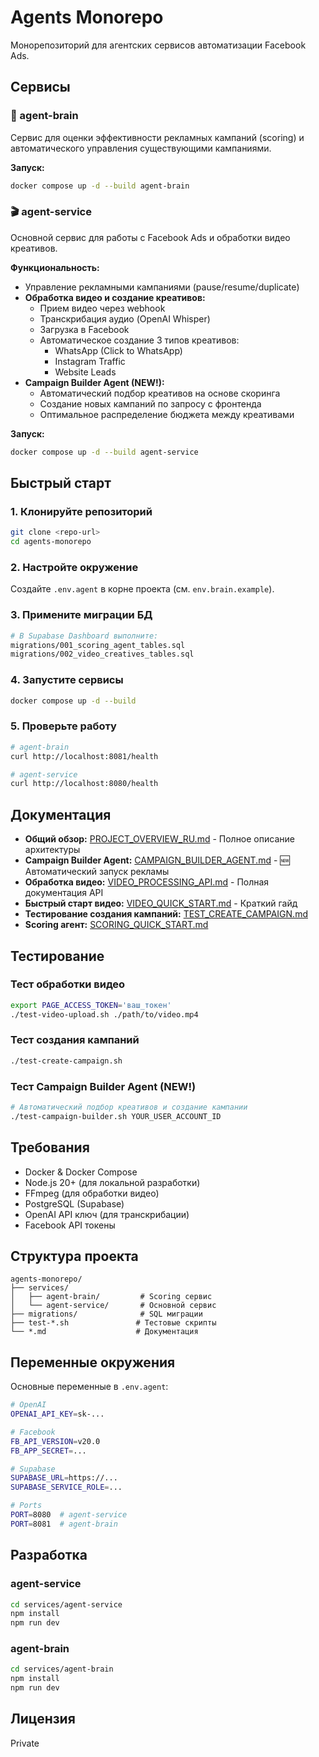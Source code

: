 # Agents Monorepo

Монорепозиторий для агентских сервисов автоматизации Facebook Ads.

## Сервисы

### 🧠 agent-brain
Сервис для оценки эффективности рекламных кампаний (scoring) и автоматического управления существующими кампаниями.

**Запуск:**
```bash
docker compose up -d --build agent-brain
```

### 🎬 agent-service
Основной сервис для работы с Facebook Ads и обработки видео креативов.

**Функциональность:**
- Управление рекламными кампаниями (pause/resume/duplicate)
- **Обработка видео и создание креативов:**
  - Прием видео через webhook
  - Транскрибация аудио (OpenAI Whisper)
  - Загрузка в Facebook
  - Автоматическое создание 3 типов креативов:
    - WhatsApp (Click to WhatsApp)
    - Instagram Traffic
    - Website Leads
- **Campaign Builder Agent (NEW!):**
  - Автоматический подбор креативов на основе скоринга
  - Создание новых кампаний по запросу с фронтенда
  - Оптимальное распределение бюджета между креативами

**Запуск:**
```bash
docker compose up -d --build agent-service
```

## Быстрый старт

### 1. Клонируйте репозиторий
```bash
git clone <repo-url>
cd agents-monorepo
```

### 2. Настройте окружение
Создайте `.env.agent` в корне проекта (см. `env.brain.example`).

### 3. Примените миграции БД
```bash
# В Supabase Dashboard выполните:
migrations/001_scoring_agent_tables.sql
migrations/002_video_creatives_tables.sql
```

### 4. Запустите сервисы
```bash
docker compose up -d --build
```

### 5. Проверьте работу
```bash
# agent-brain
curl http://localhost:8081/health

# agent-service
curl http://localhost:8080/health
```

## Документация

- **Общий обзор:** [PROJECT_OVERVIEW_RU.md](./PROJECT_OVERVIEW_RU.md) - Полное описание архитектуры
- **Campaign Builder Agent:** [CAMPAIGN_BUILDER_AGENT.md](./CAMPAIGN_BUILDER_AGENT.md) - 🆕 Автоматический запуск рекламы
- **Обработка видео:** [VIDEO_PROCESSING_API.md](./VIDEO_PROCESSING_API.md) - Полная документация API
- **Быстрый старт видео:** [VIDEO_QUICK_START.md](./VIDEO_QUICK_START.md) - Краткий гайд
- **Тестирование создания кампаний:** [TEST_CREATE_CAMPAIGN.md](./TEST_CREATE_CAMPAIGN.md)
- **Scoring агент:** [SCORING_QUICK_START.md](./SCORING_QUICK_START.md)

## Тестирование

### Тест обработки видео
```bash
export PAGE_ACCESS_TOKEN='ваш_токен'
./test-video-upload.sh ./path/to/video.mp4
```

### Тест создания кампаний
```bash
./test-create-campaign.sh
```

### Тест Campaign Builder Agent (NEW!)
```bash
# Автоматический подбор креативов и создание кампании
./test-campaign-builder.sh YOUR_USER_ACCOUNT_ID
```

## Требования

- Docker & Docker Compose
- Node.js 20+ (для локальной разработки)
- FFmpeg (для обработки видео)
- PostgreSQL (Supabase)
- OpenAI API ключ (для транскрибации)
- Facebook API токены

## Структура проекта

```
agents-monorepo/
├── services/
│   ├── agent-brain/         # Scoring сервис
│   └── agent-service/       # Основной сервис
├── migrations/              # SQL миграции
├── test-*.sh               # Тестовые скрипты
└── *.md                    # Документация
```

## Переменные окружения

Основные переменные в `.env.agent`:

```bash
# OpenAI
OPENAI_API_KEY=sk-...

# Facebook
FB_API_VERSION=v20.0
FB_APP_SECRET=...

# Supabase
SUPABASE_URL=https://...
SUPABASE_SERVICE_ROLE=...

# Ports
PORT=8080  # agent-service
PORT=8081  # agent-brain
```

## Разработка

### agent-service
```bash
cd services/agent-service
npm install
npm run dev
```

### agent-brain
```bash
cd services/agent-brain
npm install
npm run dev
```

## Лицензия

Private
